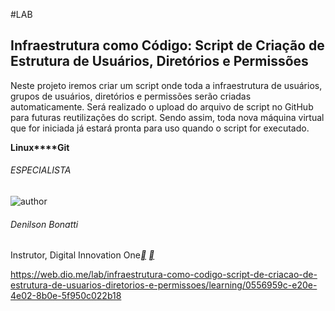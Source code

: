 #LAB

## Infraestrutura como Código: Script de Criação de Estrutura de Usuários, Diretórios e Permissões
Neste projeto iremos criar um script onde toda a infraestrutura de usuários, grupos de usuários, diretórios e permissões serão criadas automaticamente. Será realizado o upload do arquivo de script no GitHub para futuras reutilizações do script. Sendo assim, toda nova máquina virtual que for iniciada já estará pronta para uso quando o script for executado.

**Linux****Git**

###### ESPECIALISTA

![author](https://hermes.digitalinnovation.one/users/author/photos/06d27a77-5a11-48fb-9c16-e0c692091bd9.png)

###### Denilson Bonatti

Instrutor, Digital Innovation One[**](https://www.linkedin.com/in/denilson-bonatti-54a14529/) [**](https://github.com/denilsonbonatti)



https://web.dio.me/lab/infraestrutura-como-codigo-script-de-criacao-de-estrutura-de-usuarios-diretorios-e-permissoes/learning/0556959c-e20e-4e02-8b0e-5f950c022b18
